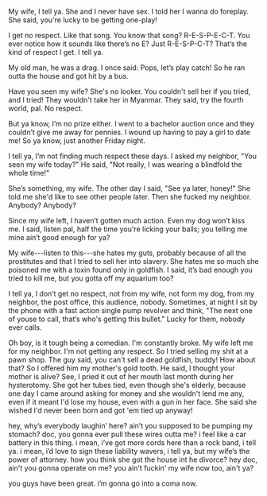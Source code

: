 My wife, I tell ya. She and I never have sex. I told her I wanna do foreplay. She said, you're lucky to be getting one-play!

I get no respect. Like that song. You know that song? R-E-S-P-E-C-T. You ever notice how it sounds like there’s no E? Just R-E-S-P-C-T? That’s the kind of respect I get. I tell ya.

My old man, he was a drag. I once said: Pops, let’s play catch! So he ran outta the house and got hit by a bus.

Have you seen my wife? She's no looker. You couldn't sell her if you tried, and I tried! They wouldn't take her in Myanmar. They said, try the fourth world, pal. No respect.

But ya know, I’m no prize either. I went to a bachelor auction once and they couldn’t give me away for pennies. I wound up having to pay a girl to date me! So ya know, just another Friday night. 

I tell ya, I’m not finding much respect these days. I asked my neighbor, "You seen my wife today?" He said, "Not really, I was wearing a blindfold the whole time!"

She’s something, my wife. The other day I said, "See ya later, honey!" She told me she'd like to see other people later. Then she fucked my neighbor. Anybody? Anybody?

Since my wife left, I haven’t gotten much action. Even my dog won’t kiss me. I said, listen pal, half the time you're licking your balls; you telling me mine ain’t good enough for ya? 

My wife---listen to this---she hates my guts, probably because of all the prostitutes and that I tried to sell her into slavery. She hates me so much she poisoned me with a toxin found only in goldfish. I said, it’s bad enough you tried to kill me, but you gotta off my aquarium too? 

I tell ya, I don’t get no respect, not from my wife, not form my dog, from my neighbor, the post office, this audience, nobody. Sometimes, at night I sit by the phone with a fast action single pump revolver and think, "The next one of youse to call, that’s who's getting this bullet." Lucky for them, nobody ever calls.

Oh boy, is it tough being a comedian. I'm constantly broke. My wife left me for my neighbor. I'm not getting any respect. So I tried selling my shit at a pawn shop. The guy said, you can't sell a dead goldfish, buddy! How about that? So I offered him my mother's gold tooth. He said, I thought your mother is alive? See, I pried it out of her mouth last month during her hysterotomy. She got her tubes tied, even though she's elderly, because one day I came around asking for money and she wouldn't lend me any, even if it meant I'd lose my house, even with a gun in her face. She said she wished I'd never been born and got 'em tied up anyway!

hey, why’s everybody laughin’ here? ain’t you supposed to be pumping my stomach? doc, you gonna ever pull these wires outta me? i feel like a car battery in this thing. i mean, i’ve got more cords here than a rock band, i tell ya. i mean, i’d love to sign these liability wavers, i tell ya, but my wife’s the power of attorney. how you think she got the house int he divorce? hey doc, ain't you gonna operate on me? you ain't fuckin' my wife now too, ain't ya? 

you guys have been great. i’m gonna go into a coma now. 
